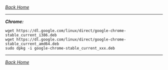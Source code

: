 _*[Back Home](https://github.com/bluefalconjun/bluefalconjun.github.io)*_  
***  
_**Chrome:**_  

    wget https://dl.google.com/linux/direct/google-chrome-stable_current_i386.deb
    wget https://dl.google.com/linux/direct/google-chrome-stable_current_amd64.deb
    sudo dpkg -i google-chrome-stable_current_xxx.deb
***  

_*[Back Home](https://github.com/bluefalconjun/bluefalconjun.github.io)*_  
